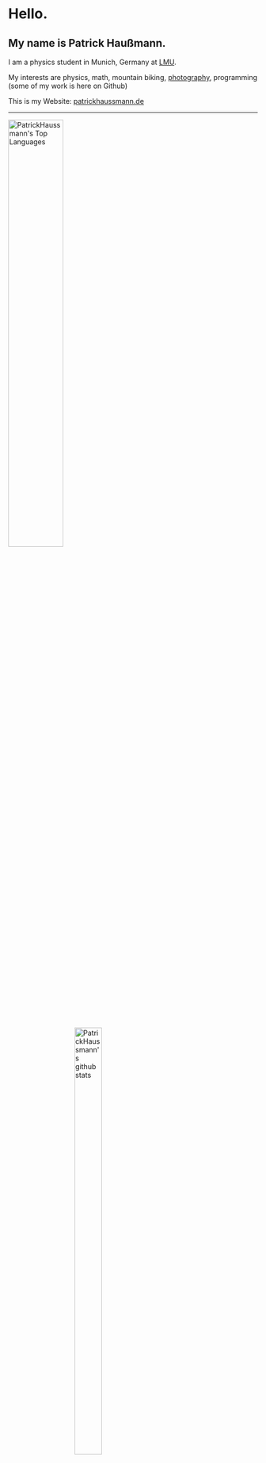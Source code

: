 # Hello.
## My name is Patrick Haußmann.

I am a physics student in Munich, Germany at [LMU](https://www.en.uni-muenchen.de/).

My interests are physics, math, mountain biking, [photography](https://patrickhaussmann.de/gallery/), programming (some of my work is here on Github)

This is my Website: [patrickhaussmann.de](https://patrickhaussmann.de/)


---

<img width="47%" align="left" alt="PatrickHaussmann's Top Languages" src="https://github-readme-stats.vercel.app/api/top-langs/?username=PatrickHaussmann&layout=compact">
<div style="max-width:50%" class="note">
<img width="47%" align="right" alt="PatrickHaussmann's github stats" src="https://github-readme-stats.vercel.app/api?username=PatrickHaussmann&show_icons=true&count_private=true&hide=stars">
</div>


